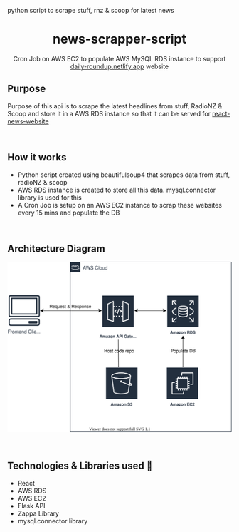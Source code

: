 python script to scrape stuff, rnz &amp; scoop for latest news

<h1 align="center">
  news-scrapper-script
</h1>
<p align="center">
Cron Job on AWS EC2 to populate AWS MySQL RDS instance to support <a href="https://daily-roundup.netlify.app/">daily-roundup.netlify.app</a> website
</p>
<h2>Purpose</h2>
<p>
Purpose of this api is to scrape the latest headlines from stuff, RadioNZ & Scoop and store it in a AWS RDS instance so that it can be served for <a href="https://github.com/rykumar13/react-news-website">
react-news-website</a>
</p>
<br>
<h2> How it works</h2>
<p align="center">
  <ul>
  <li>Python script created using beautifulsoup4 that scrapes data from stuff, radioNZ & scoop</li>
  <li>AWS RDS instance is created to store all this data. mysql.connector library is used for this</li>
  <li>A Cron Job is setup on an AWS EC2 instance to scrap these websites every 15 mins and populate the DB</li>
  </ul>
  <br>
  <h2> Architecture Diagram</h2>
  <p>
  <img alt="diagram" src="https://raw.githubusercontent.com/rykumar13/react-news-website/4f574629a632a87e3cc2d86c6d9c21c73ccb330b/diagrams/diagram.svg" />
    <p>
</p>
<br>
<h2>
Technologies & Libraries used 🚀
  </h2>
  <p> 
    <ul>
     <li>React</li>
     <li>AWS RDS</li>
     <li>AWS EC2</li>
     <li>Flask API</li>
     <li>Zappa Library</li>
     <li>mysql.connector library</li>
    </ul>
  </p>
<h2>
  <br>

